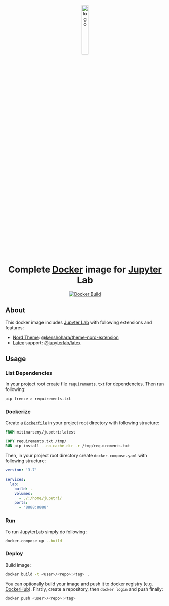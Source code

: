 <p align="center">
  <a href="https://github.com/mitinarseny/jupetri">
    <img src=".assets/logo.png" alt="logo" width="20%" />
  </a>
  <h1 align="center">Complete <a href="http://docker.com/">Docker</a> image for <a href="https://jupyter.org">Jupyter</a> Lab</h1>
  <p align="center">
    <a href="https://hub.docker.com/r/mitinarseny/jupetri/builds">
      <img alt="Docker Build" src="https://img.shields.io/docker/cloud/build/mitinarseny/jupetri?logo=docker&style=flat-square">
    </a>
  </p>
</p>

## About
This docker image includes [Jupyter Lab](https://github.com/jupyterlab/jupyterlab) with following extensions and features:
* [Nord Theme](https://www.nordtheme.com): [@kenshohara/theme-nord-extension](https://github.com/kenshohara/theme-nord-extension)
* [Latex](https://www.latex-project.org) support: [@jupyterlab/latex](https://github.com/jupyterlab/jupyterlab-latex)
 
## Usage
### List Dependencies
In your project root create file `requirements.txt` for dependencies. Then run following:
```bash
pip freeze > requirements.txt
``` 
### Dockerize
Create a [`Dockerfile`](https://docs.docker.com/engine/reference/builder/)
in your project root directory with following structure:
```dockerfile
FROM mitinarseny/jupetri:latest

COPY requirements.txt /tmp/
RUN pip install --no-cache-dir -r /tmp/requirements.txt
```
Then, in your project root directory create `docker-compose.yaml` with following structure:
```yaml
version: '3.7'

services:
  lab:
    build: .
    volumes:
      - ./:/home/jupetri/
    ports:
      - "8888:8888"
```
### Run
To run JupyterLab simply do following:
```bash
docker-compose up --build
```
### Deploy
Build image:
```bash
docker build -t <user>/<repo>:<tag> .
```
You can optionally build your image and push it to docker registry (e.g. [DockerHub](https://hub.docker.com)).
Firstly, create a repository, then `docker login` and push finally:
```bash
docker push <user>/<repo>:<tag>
```
